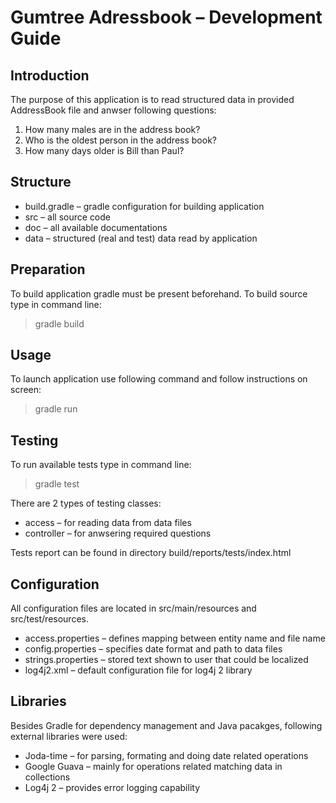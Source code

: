 Gumtree Adressbook – Development Guide
===================

## Introduction
The purpose of this application is to read structured data in provided AddressBook file and anwser following questions:

1. How many males are in the address book?  
2. Who is the oldest person in the address book?  
3. How many days older is Bill than Paul?  

## Structure
- build.gradle – gradle configuration for building application 
- src – all source code  
- doc – all available documentations 
- data – structured (real and test) data read by application 

## Preparation
To build application gradle must be present beforehand. To build source type in command line:
>gradle build

## Usage
To launch application use following command and follow instructions on screen:
>gradle run

## Testing
To run available tests type in command line:
>gradle test

There are 2 types of testing classes:
- access – for reading data from data files 
- controller – for anwsering required questions 

Tests report can be found in directory build/reports/tests/index.html

## Configuration
All configuration files are located in src/main/resources and src/test/resources.

- access.properties – defines mapping between entity name and file name 
- config.properties – specifies date format and path to data files 
- strings.properties – stored text shown to user that could be localized   
- log4j2.xml – default configuration file for log4j 2 library 

## Libraries       
Besides Gradle for dependency management and Java pacakges, following external libraries were used:

- Joda-time – for parsing, formating and doing date related operations 
- Google Guava – mainly for operations related matching data in collections 
- Log4j 2 – provides error logging capability 
